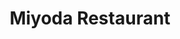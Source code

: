 ---
layout: place
title: "Miyoda Restaurant"
permalink: /california/redondo-beach/miyoda-restaurant.html
stateAbbr: CA
stateName: California
cityName: Redondo Beach
seo:
  name: "Miyoda Restaurant"
  type: Restaurant
  links: https://www.miyodajapanese.com/
description: "Sushi & hearty Japanese fare served in an upbeat, strip-mall setting with simple decor. Miyoda Restaurant serves delicious sushi in Redondo Beach, California. Try fresh Japanese dishes for a great dining experience. Available for takeout, delivery, lunch, and dinner."
place_id: ChIJiQp9AZq0woARgxBLNifYHT0
photos:
  - name: >-
      places/ChIJiQp9AZq0woARgxBLNifYHT0/photos/AeeoHcJv6lKgNPy-gPvRthTxGTPe2pf4C_GE3MxHZbYEbslki9H_Ui1dJCEHYZ7xFmC8v911MFVrVGLfoZyC05PzgjLyzbQ9M91AoSkfSCKyYB26FguHX6vIXJjT8cZsvoL3P5XWpseajJVDrniy8RgGn_U-Bx-kNEyjTKp6e9JbU5gnTJP7W4RU-QHRPiYRwWdS-7XQHu-MsXyNsJw8b-wTpQqkfYtx0f5dMjl501shKXjXxAh9qitokMYI2RZrILWiqQSP_ScMQFNI1ysAJR2pJyBIsCfJLPJ_FoG-KHtCvxl8GzMIC6G616Ty3XbbFiy28y63d4M6Xx8giZir-nEWcrCK_c8mGbRJ7bFq5YqBEnSw2rF2-rRwDBjh28diLERKTDB43X5JnFYob-IFc2q-kGhweFj7KoQ2hUglm60riZI
    widthPx: 4032
    heightPx: 3024
    authorAttributions:
      - displayName: Karly S
        uri: https://maps.google.com/maps/contrib/117332549042307750756
        photoUri: >-
          https://lh3.googleusercontent.com/a-/ALV-UjXCjoANoauNxpNz8mfDFFnyRLNXf-xBHuE_oZ0yGHe20wUZutnJPQ=s100-p-k-no-mo
    flagContentUri: >-
      https://www.google.com/local/imagery/report/?cb_client=maps_api_places.places_api&image_key=!1e10!2sCIHM0ogKEICAgID4sLyNdg&hl=en-US
    googleMapsUri: >-
      https://www.google.com/maps/place//data=!3m4!1e2!3m2!1sCIHM0ogKEICAgID4sLyNdg!2e10!4m2!3m1!1s0x80c2b49a017d0a89:0x3d1dd827364b1083
  - name: >-
      places/ChIJiQp9AZq0woARgxBLNifYHT0/photos/AeeoHcL4kzNTkvotxTL1P4XciG6vjxbEP717HyVLHj4QYQNGhZ8uucFjTGogQUk8H_ZjaQJVyQNiDNefFia6Vj-NE16QCZrRbVNm8zP1adGXIQUPJG_vkt_Bp6hK7qrDlEKfYoftu36xZJv7EzjXesSjXTks9RviCO6lbKEC-VGzp8LYtlcTzsRAq_bNjdEPD0AT_wIG47I0QtQQeMQoPx8iVj2lnT7lXnEE86nLDH79_McgbMuPvHtmnUrQbiTfilukuSF3RHz-WXteJUlUtp4vl8MlqFlIYF1eRAdnEsxZlJgy0A
    widthPx: 4032
    heightPx: 2268
    authorAttributions:
      - displayName: Bistro Miyoda & Sushi Ichiriki
        uri: https://maps.google.com/maps/contrib/103309784244060408979
        photoUri: >-
          https://lh3.googleusercontent.com/a/ACg8ocJVkuAJoEKXvey38VECQEownQrTorUVd2I2XhoySYQvjx5qJA=s100-p-k-no-mo
    flagContentUri: >-
      https://www.google.com/local/imagery/report/?cb_client=maps_api_places.places_api&image_key=!1e10!2sAF1QipPOwVT6JI8W8mkvvnKfVNYwK8YRQeym4pxUttjd&hl=en-US
    googleMapsUri: >-
      https://www.google.com/maps/place//data=!3m4!1e2!3m2!1sAF1QipPOwVT6JI8W8mkvvnKfVNYwK8YRQeym4pxUttjd!2e10!4m2!3m1!1s0x80c2b49a017d0a89:0x3d1dd827364b1083
  - name: >-
      places/ChIJiQp9AZq0woARgxBLNifYHT0/photos/AeeoHcIVi8tsvu58QNJtArVYvISN1-0Il23kFIm5fN3uxV1HhKQZVjHe5H1WEShXo5hsNSf382XeBzNwyM_B1iencdfM0ikZcZu9sUUx_LvE7pfHB8AIcu-LEwI1RlwBQF7f-5ZdZnl4uMb3mhm4DnB1M1pC_v_n590lwru2G4XMnxmv5sRkTzwLt2zBJ9n7jziDJ-YQQ6sN-huhlhOCsbxkK9mGYhKxRH08eiJgadO7OAJoerdzv45I6ge0hiCC6AjJfzhk3Cyz_-ewJfJ0MjIGzzb1q7H40iK9Sp1rdaao3LQ8NatYa5X7e3kfnoXNMxPUGnLmcV_AKSZAW-rjdlpMRwGqGSs5em-7dq4tYl_FqsW2OLd_Z4YwdTYSogd2KRFb83qP9dV9ZFrichu6j4pheHK-4ZbNdxUT6LFuptt_E2FObg
    widthPx: 4032
    heightPx: 3024
    authorAttributions:
      - displayName: bobo fung
        uri: https://maps.google.com/maps/contrib/109205453402944849793
        photoUri: >-
          https://lh3.googleusercontent.com/a-/ALV-UjWA9g4jcBt8rIrNYxrtGIIA9YF6uqDpL1vfHy-7-MYThpaxmG8o=s100-p-k-no-mo
    flagContentUri: >-
      https://www.google.com/local/imagery/report/?cb_client=maps_api_places.places_api&image_key=!1e10!2sCIHM0ogKEICAgIDrzdqqMg&hl=en-US
    googleMapsUri: >-
      https://www.google.com/maps/place//data=!3m4!1e2!3m2!1sCIHM0ogKEICAgIDrzdqqMg!2e10!4m2!3m1!1s0x80c2b49a017d0a89:0x3d1dd827364b1083
  - name: >-
      places/ChIJiQp9AZq0woARgxBLNifYHT0/photos/AeeoHcJNIl3oNpYUA30xbEPMgHScGdzB2L0YRZwt0LyASmH9g16oGQ0iz1LT06kDm1dTe9Z1UInBGliYw9wrXyueEYS6O71yI-OOEn-Qo1Z1ffA6HLPDPNjuzCLkioq-de41dZOYYO_mv9F0STl8-ip7YFxLsAVYBn00mzBBbfcI6313nfIof-iz-PesX9sFCtLQz23JrfiD5osJ2AF1aLSjHmX75LgtDKG9REgR3XoGe9v3g0RzGrE8ZFW_teapQHs-0r5yLiz3Oig4YD3uOaozTYwe0q16UZ-eGliQAfKqjsF1XllCBwizpAnWPOL7U4Dhji2QJcAG47MqjzYkOZ96ddON4i7iIF5LWTWlIm7RQzwRrzd3kGvamqVUX2mN8U69NNu4S6jao0l7-KgvSPhD2o64MAIzhVU_59eRB08QuoodrdLh
    widthPx: 4032
    heightPx: 3024
    authorAttributions:
      - displayName: Justin Son
        uri: https://maps.google.com/maps/contrib/103608512738365406594
        photoUri: >-
          https://lh3.googleusercontent.com/a-/ALV-UjW30BrTZXFiXuyZ6ogiTIWD8ShsQDa8XYlz2uRADHrUMFZ0J5z6gg=s100-p-k-no-mo
    flagContentUri: >-
      https://www.google.com/local/imagery/report/?cb_client=maps_api_places.places_api&image_key=!1e10!2sCIHM0ogKEICAgICzwKXOrQE&hl=en-US
    googleMapsUri: >-
      https://www.google.com/maps/place//data=!3m4!1e2!3m2!1sCIHM0ogKEICAgICzwKXOrQE!2e10!4m2!3m1!1s0x80c2b49a017d0a89:0x3d1dd827364b1083
  - name: >-
      places/ChIJiQp9AZq0woARgxBLNifYHT0/photos/AeeoHcIGQ1dL23an56kFzEU6YILPb61S8fSISfruNj5k3-T7yBJwAfP-Zc4UJ5m2AGXNt0_8cFvJBkySNKReFWZR77gGmoogIbbjNWKHQeE3PjOTrj-VVWCP5BL-WibiUOAuzU2pbNaDXmiqfWSLfJpIaZ365lHjeY9-SIFehkWdNDSnvYkh3b2x7XIHMlbAvPLuEhbLnHbNF9MntKbE4QMdIzRBU1aCRnXcyE7LLUJDCSrtKMhjMmy5MgSzhiWcMemo5QNMKL-iOWrFls78Obq1er7IApfrTkkIXp-Ub1_NJS-D8fBMpc5GUQ-629kOmBqgOo6o0Up_4P6yu3mXpiMc4_9HYtrNQC8rkYGN41hdk8G_PQDx1XE7OqbtdzSYm2dTWUtXD2kEc6efEsZGjf7EMHQwE6mY_H2ctNibF7AIwalSCw
    widthPx: 3024
    heightPx: 4032
    authorAttributions:
      - displayName: Addy Alkhatib
        uri: https://maps.google.com/maps/contrib/116976916181459776580
        photoUri: >-
          https://lh3.googleusercontent.com/a-/ALV-UjUDwnvucIHtFUiWKsfWNaqbgoweJ_yE0xHviyUPisclLqSzPj6y=s100-p-k-no-mo
    flagContentUri: >-
      https://www.google.com/local/imagery/report/?cb_client=maps_api_places.places_api&image_key=!1e10!2sCIHM0ogKEICAgIDO4OOvRw&hl=en-US
    googleMapsUri: >-
      https://www.google.com/maps/place//data=!3m4!1e2!3m2!1sCIHM0ogKEICAgIDO4OOvRw!2e10!4m2!3m1!1s0x80c2b49a017d0a89:0x3d1dd827364b1083
  - name: >-
      places/ChIJiQp9AZq0woARgxBLNifYHT0/photos/AeeoHcJ8w61WDKR-kt02G4zryLN2zIZCv1A1bKNHrtEhpFhKxmnJfBGRPP1O0iijJDRdqQOhd7hZjOCqsWhoYrnapsEZWd-M0Wd2ZjfHuQq59_-_L59ic6F-TYyKM801aci3ZmO8CA67yeGgbkpr7Z8DplD2d8CVMKV_LRo3HdjffzYvMSZ7U8SfsF_FLJRVenj71C0xVH6bZVxV2sybf9jcppIuCzGSmaAtGcnW9r-Mwn_dAIiFb7GXr9pRiTTWyPOUyGM9N1gzntXnp-bvcybS_aXEEaAb30qb9d4yjIgV-Uitcj_tI-erEtRIc8fmPJuUgDslFAXK4fTrEVdGFak_Y0qUQ7Va8dv1IvP1K8_2oweRI8JWmL0uTWIjaxwBkLHu3hfCMRTapAcOpTMquOttjk6HxYM7yEHXSQYPIgT0V4I
    widthPx: 3000
    heightPx: 4000
    authorAttributions:
      - displayName: Scott Morrison
        uri: https://maps.google.com/maps/contrib/117403122272584949374
        photoUri: >-
          https://lh3.googleusercontent.com/a-/ALV-UjXUUOHaGlc9eFRsSZPeILyQkjRW60E8c4URfPX2hB_MVW78IaiogA=s100-p-k-no-mo
    flagContentUri: >-
      https://www.google.com/local/imagery/report/?cb_client=maps_api_places.places_api&image_key=!1e10!2sCIHM0ogKEICAgIClto74KA&hl=en-US
    googleMapsUri: >-
      https://www.google.com/maps/place//data=!3m4!1e2!3m2!1sCIHM0ogKEICAgIClto74KA!2e10!4m2!3m1!1s0x80c2b49a017d0a89:0x3d1dd827364b1083
  - name: >-
      places/ChIJiQp9AZq0woARgxBLNifYHT0/photos/AeeoHcIHF2XsB7iJ4tIYOLRisFHPcViVEuNZ07V8qEpXTk--Czb0Gxz-FarNL8Dvce6QfYwhGD95sATW2kRDMR4bCvH8KOwGqxdcOxwqE4ZgDSfMW0udSMVPG7671g_Ex4L12OoAh6GTTS4hSdQ96kdbxrHglh08OCkOj9zE2kTtMZkRY_aIo7NkK42t1y0fVM3VxwfOKjbyhFAen7j1ub0iFc54LMire5jNSD9VIQozaHeBJVi25EHAuY6zRFIYdiC42YkjkLUPvkA2X348rsktpdewT5jzDOntyUhCrBi1mth2DztNAqbHhucTpSIGO_5cd7mrEAH5IxH5_DFRpfi6_yG5LgId2dURxE_LKLss3HL94Ibj2tAqt7JnMByng-UQg4okVnchWic_LaBKe3azFy-jqQPqmVwIvPfXlr6ApF0fKA
    widthPx: 3024
    heightPx: 4032
    authorAttributions:
      - displayName: M A S
        uri: https://maps.google.com/maps/contrib/116841891464563933682
        photoUri: >-
          https://lh3.googleusercontent.com/a-/ALV-UjVGPp36TPvev5XJaeBZw41Yt1bFadm0bPQMX8Jx-hdCORkRSi-0zQ=s100-p-k-no-mo
    flagContentUri: >-
      https://www.google.com/local/imagery/report/?cb_client=maps_api_places.places_api&image_key=!1e10!2sCIHM0ogKEICAgIDdxMfdUQ&hl=en-US
    googleMapsUri: >-
      https://www.google.com/maps/place//data=!3m4!1e2!3m2!1sCIHM0ogKEICAgIDdxMfdUQ!2e10!4m2!3m1!1s0x80c2b49a017d0a89:0x3d1dd827364b1083
  - name: >-
      places/ChIJiQp9AZq0woARgxBLNifYHT0/photos/AeeoHcIoQ__IpVaD4a5WtmG4AzoXq-jdCyZTwTQhv2UUOpOWObyBd20wBPgzKVRRVKD8Rk9GfbR3joU5LULKguqOHTtnIoCkZ-hqTJ736NGvMXsg_mhI9NzjAqvIjjell2q0a_T6GXjcbjH-C_OmFiGITZp0LW173xVCUUer2HhCRRa6DZmTEq9ctZhOylD8dV50YOf-kjQMa-32328l_8PKndqILQ9l-irmRSeOBINZE33DTaSdai-bZEQUWOw7VxO6NaRAVb4aSfWSMPDKo88_657rDqigM-Mnzs7AjMYot7NTZuU6R3kf2ULe9WsynUaB7aC2Nr2l3QmhmUIxowYYtT30TUlblbhKW_t-gnpCIRXYwab9z34qbj3kkblYIuEWpPyowEY5Ubx3y_CdQQUup3GJyYVJPnWSAb0nbzbyBVP18w
    widthPx: 3024
    heightPx: 4032
    authorAttributions:
      - displayName: bobo fung
        uri: https://maps.google.com/maps/contrib/109205453402944849793
        photoUri: >-
          https://lh3.googleusercontent.com/a-/ALV-UjWA9g4jcBt8rIrNYxrtGIIA9YF6uqDpL1vfHy-7-MYThpaxmG8o=s100-p-k-no-mo
    flagContentUri: >-
      https://www.google.com/local/imagery/report/?cb_client=maps_api_places.places_api&image_key=!1e10!2sCIHM0ogKEICAgIDrzdqqUg&hl=en-US
    googleMapsUri: >-
      https://www.google.com/maps/place//data=!3m4!1e2!3m2!1sCIHM0ogKEICAgIDrzdqqUg!2e10!4m2!3m1!1s0x80c2b49a017d0a89:0x3d1dd827364b1083
  - name: >-
      places/ChIJiQp9AZq0woARgxBLNifYHT0/photos/AeeoHcK4TESyHWPeRQd4mNjtEMSUOatb4uU2F9kP537DSBWyxWUFjrqcGcckONtoMK53drhtRXDmiKidC_UVSc1DGPylfhGxApYD21fCKLVt0Qqxok77RPTVRCbqlO0jNTIn5qL8OB-3bTdU4jCYVcSB8DtHh60KWji7iyqDeguqQfYSus1EeMJEXRq93kR_c4ennv3ra2KOHXcZSr56ux-QgvvKAq9nCxQdDMVh0XB53MlrEhOWPfcC1FS8ddwuIZfE_7MC9Nj8hn9ZmPN_5qZ8lqW-vhbCpNxj40N0EsyYaOXvrpzf6AznS1Fq6yoySqdSCnRFieU0bT185hQHbvLGIW9ggi-TJpOh1W5l-dHJ4DLK7pYTmQW9lpYfTXPnFBw6yf9JBlc8ycsyBnv6sFbbVJZNLi2becF6dfjF5_g1gHAbzg
    widthPx: 4032
    heightPx: 3024
    authorAttributions:
      - displayName: Kian N.
        uri: https://maps.google.com/maps/contrib/110352041971644110619
        photoUri: >-
          https://lh3.googleusercontent.com/a-/ALV-UjUg2DZ3id2ObjuDxhRdq4MoRM62xz-AGXlmKl1lCjvJ8-xgfRg=s100-p-k-no-mo
    flagContentUri: >-
      https://www.google.com/local/imagery/report/?cb_client=maps_api_places.places_api&image_key=!1e10!2sCIHM0ogKEICAgICu986ZUA&hl=en-US
    googleMapsUri: >-
      https://www.google.com/maps/place//data=!3m4!1e2!3m2!1sCIHM0ogKEICAgICu986ZUA!2e10!4m2!3m1!1s0x80c2b49a017d0a89:0x3d1dd827364b1083
  - name: >-
      places/ChIJiQp9AZq0woARgxBLNifYHT0/photos/AeeoHcJLlLtV4bnTqrszNWXP_djhWTIx_u50R_uJ8Di1D0KlMQwdmayClb-tY5k4nvvit3ydOpuaQjRd3_F8xnT4_BUh6gGKkFBOoyGlNOZM77m0_X8RBjLdHc5EKS5__RJccQotIr8LcOrDhknAahjlP01Mqiem8xZXPVOG7-2Onyg1DXexh_-Eg8V2vm__KdgmCWlYNSzzqhTUKe5HCRCEDUq42AQAkjAmTsn_VZNF6WPKXtqqujOL5fIP3nzBQFHcewSUfpvsJs2_XWBIw26QoyEiQGoyIhJbnkve0A25cUBieQTmiZWAbhOwikLhpv6trodQX1csCXmCVeIwQ7jqSnZpLvbfkjbvlUQO7VVeYhMy4GURpF7KCYyzPVPVgeVoRUVRRAJD8s8d6cpTnSo0Yv7VxeMUEM6R4nGk8fF_ISUOxg
    widthPx: 4032
    heightPx: 3024
    authorAttributions:
      - displayName: Alex Smith
        uri: https://maps.google.com/maps/contrib/106057731801714705207
        photoUri: >-
          https://lh3.googleusercontent.com/a-/ALV-UjVWoBYc72tllqNzJ93CPngXph8dKsK50ZybcCQvaQLnYkTh2r2KJQ=s100-p-k-no-mo
    flagContentUri: >-
      https://www.google.com/local/imagery/report/?cb_client=maps_api_places.places_api&image_key=!1e10!2sCIHM0ogKEICAgICk1M3kJQ&hl=en-US
    googleMapsUri: >-
      https://www.google.com/maps/place//data=!3m4!1e2!3m2!1sCIHM0ogKEICAgICk1M3kJQ!2e10!4m2!3m1!1s0x80c2b49a017d0a89:0x3d1dd827364b1083
address: 1220 Beryl St, Redondo Beach, CA 90277, USA
street: 1220 Beryl St
city: Redondo Beach
state: CA
zip: '90277'
country: USA
neighborhood: South Redondo
latitude: '33.854120'
longitude: '-118.379717'
accessibility_options:
  wheelchairAccessibleParking: true
  wheelchairAccessibleEntrance: true
  wheelchairAccessibleRestroom: true
  wheelchairAccessibleSeating: true
business_status: OPERATIONAL
name: Miyoda Restaurant
google_maps_links:
  directionsUri: >-
    https://www.google.com/maps/dir//''/data=!4m7!4m6!1m1!4e2!1m2!1m1!1s0x80c2b49a017d0a89:0x3d1dd827364b1083!3e0
  placeUri: https://maps.google.com/?cid=4403913673564426371
  writeAReviewUri: >-
    https://www.google.com/maps/place//data=!4m3!3m2!1s0x80c2b49a017d0a89:0x3d1dd827364b1083!12e1
  reviewsUri: >-
    https://www.google.com/maps/place//data=!4m4!3m3!1s0x80c2b49a017d0a89:0x3d1dd827364b1083!9m1!1b1
  photosUri: >-
    https://www.google.com/maps/place//data=!4m3!3m2!1s0x80c2b49a017d0a89:0x3d1dd827364b1083!10e5
primary_type: Japanese Restaurant
opening_hours:
  regular: null
  current: null
secondary_opening_hours:
  regular:
    weekdayDescriptions: null
    type: null
  current:
    weekdayDescriptions: null
    type: null
phone: (310) 376-1081
price_level: PRICE_LEVEL_MODERATE
price_range: null
rating: '4.6'
rating_count: 0
website: https://www.miyodajapanese.com/
reviews:
  - name: >-
      places/ChIJiQp9AZq0woARgxBLNifYHT0/reviews/ChZDSUhNMG9nS0VJQ0FnSUN6d0tYT1RREAE
    relativePublishTimeDescription: 10 months ago
    rating: 5
    text:
      text: >-
        Small but wonderful place to eat! Outstanding food and the prices were
        very reasonable. Very friendly service! Loved the sushi and the dinner
        box!
      languageCode: en
    originalText:
      text: >-
        Small but wonderful place to eat! Outstanding food and the prices were
        very reasonable. Very friendly service! Loved the sushi and the dinner
        box!
      languageCode: en
    authorAttribution:
      displayName: Justin Son
      uri: https://www.google.com/maps/contrib/103608512738365406594/reviews
      photoUri: >-
        https://lh3.googleusercontent.com/a-/ALV-UjW30BrTZXFiXuyZ6ogiTIWD8ShsQDa8XYlz2uRADHrUMFZ0J5z6gg=s128-c0x00000000-cc-rp-mo-ba4
    publishTime: '2024-05-29T18:56:09.069735Z'
    flagContentUri: >-
      https://www.google.com/local/review/rap/report?postId=ChZDSUhNMG9nS0VJQ0FnSUN6d0tYT1RREAE&d=17924085&t=1
    googleMapsUri: >-
      https://www.google.com/maps/reviews/data=!4m6!14m5!1m4!2m3!1sChZDSUhNMG9nS0VJQ0FnSUN6d0tYT1RREAE!2m1!1s0x80c2b49a017d0a89:0x3d1dd827364b1083
  - name: >-
      places/ChIJiQp9AZq0woARgxBLNifYHT0/reviews/ChdDSUhNMG9nS0VJQ0FnSUN1OTg2WndBRRAB
    relativePublishTimeDescription: 2 years ago
    rating: 5
    text:
      text: >-
        Awesome! This place has different types of sushi that I have never had
        anywhere else. Not sure if this means the sushi is not very very
        original or not, but definitely the new types of roll (like sushi pizza
        and peacock roll) are amazing!! Definitely will go back here again.
      languageCode: en
    originalText:
      text: >-
        Awesome! This place has different types of sushi that I have never had
        anywhere else. Not sure if this means the sushi is not very very
        original or not, but definitely the new types of roll (like sushi pizza
        and peacock roll) are amazing!! Definitely will go back here again.
      languageCode: en
    authorAttribution:
      displayName: Kian N.
      uri: https://www.google.com/maps/contrib/110352041971644110619/reviews
      photoUri: >-
        https://lh3.googleusercontent.com/a-/ALV-UjUg2DZ3id2ObjuDxhRdq4MoRM62xz-AGXlmKl1lCjvJ8-xgfRg=s128-c0x00000000-cc-rp-mo-ba5
    publishTime: '2022-08-08T21:35:46.633230Z'
    flagContentUri: >-
      https://www.google.com/local/review/rap/report?postId=ChdDSUhNMG9nS0VJQ0FnSUN1OTg2WndBRRAB&d=17924085&t=1
    googleMapsUri: >-
      https://www.google.com/maps/reviews/data=!4m6!14m5!1m4!2m3!1sChdDSUhNMG9nS0VJQ0FnSUN1OTg2WndBRRAB!2m1!1s0x80c2b49a017d0a89:0x3d1dd827364b1083
  - name: >-
      places/ChIJiQp9AZq0woARgxBLNifYHT0/reviews/ChZDSUhNMG9nS0VJQ0FnSUR1aGNxQWNnEAE
    relativePublishTimeDescription: 2 years ago
    rating: 5
    text:
      text: >-
        Amazing service food and quickly! In my experience I didn’t have to wait
        for a table I came alone but when I did there was plenty of open seats
        for parties of 4. The waitresses are hard working and very nice! The
        chefs know what they are doing and the cuts and quality is great!
      languageCode: en
    originalText:
      text: >-
        Amazing service food and quickly! In my experience I didn’t have to wait
        for a table I came alone but when I did there was plenty of open seats
        for parties of 4. The waitresses are hard working and very nice! The
        chefs know what they are doing and the cuts and quality is great!
      languageCode: en
    authorAttribution:
      displayName: Jane D
      uri: https://www.google.com/maps/contrib/111299187149779777460/reviews
      photoUri: >-
        https://lh3.googleusercontent.com/a-/ALV-UjU9vOjKRgfbpdEikqVpYt73IeiKPd0QswMUCYkFp0zvNAU6QsCV=s128-c0x00000000-cc-rp-mo-ba3
    publishTime: '2022-08-25T02:14:08.136425Z'
    flagContentUri: >-
      https://www.google.com/local/review/rap/report?postId=ChZDSUhNMG9nS0VJQ0FnSUR1aGNxQWNnEAE&d=17924085&t=1
    googleMapsUri: >-
      https://www.google.com/maps/reviews/data=!4m6!14m5!1m4!2m3!1sChZDSUhNMG9nS0VJQ0FnSUR1aGNxQWNnEAE!2m1!1s0x80c2b49a017d0a89:0x3d1dd827364b1083
  - name: >-
      places/ChIJiQp9AZq0woARgxBLNifYHT0/reviews/ChdDSUhNMG9nS0VJQ0FnSURkeE1mZG9RRRAB
    relativePublishTimeDescription: a year ago
    rating: 5
    text:
      text: >-
        Been here twice for dinner and once for lunch within a few weeks.

        Lunch specials are a bargain.

        For dinner, am a fan of their:

        Hybrid Roll

        Shogun Warrior Roll


        Seared Ono Roll was just okay, probably won’t order again; not bad but
        not as wonderful as I had hoped.

        Not a fan of their crab rolls—too much mayonnaise for my taste.
      languageCode: en
    originalText:
      text: >-
        Been here twice for dinner and once for lunch within a few weeks.

        Lunch specials are a bargain.

        For dinner, am a fan of their:

        Hybrid Roll

        Shogun Warrior Roll


        Seared Ono Roll was just okay, probably won’t order again; not bad but
        not as wonderful as I had hoped.

        Not a fan of their crab rolls—too much mayonnaise for my taste.
      languageCode: en
    authorAttribution:
      displayName: M A S
      uri: https://www.google.com/maps/contrib/116841891464563933682/reviews
      photoUri: >-
        https://lh3.googleusercontent.com/a-/ALV-UjVGPp36TPvev5XJaeBZw41Yt1bFadm0bPQMX8Jx-hdCORkRSi-0zQ=s128-c0x00000000-cc-rp-mo-ba6
    publishTime: '2024-02-21T02:15:56.467024Z'
    flagContentUri: >-
      https://www.google.com/local/review/rap/report?postId=ChdDSUhNMG9nS0VJQ0FnSURkeE1mZG9RRRAB&d=17924085&t=1
    googleMapsUri: >-
      https://www.google.com/maps/reviews/data=!4m6!14m5!1m4!2m3!1sChdDSUhNMG9nS0VJQ0FnSURkeE1mZG9RRRAB!2m1!1s0x80c2b49a017d0a89:0x3d1dd827364b1083
  - name: >-
      places/ChIJiQp9AZq0woARgxBLNifYHT0/reviews/ChdDSUhNMG9nS0VJQ0FnSUNPc0tmbzlnRRAB
    relativePublishTimeDescription: 2 years ago
    rating: 5
    text:
      text: >-
        We had the best sushi and sashimi order at this place. The blue fin tuna
        and yellow tail belly were the best. In addition, we tried the shrimp
        boat and pink scallop which we hadn't tried before and they were
        outstanding. This place is number 1 and we will be coming back soon!
      languageCode: en
    originalText:
      text: >-
        We had the best sushi and sashimi order at this place. The blue fin tuna
        and yellow tail belly were the best. In addition, we tried the shrimp
        boat and pink scallop which we hadn't tried before and they were
        outstanding. This place is number 1 and we will be coming back soon!
      languageCode: en
    authorAttribution:
      displayName: Addy Alkhatib
      uri: https://www.google.com/maps/contrib/116976916181459776580/reviews
      photoUri: >-
        https://lh3.googleusercontent.com/a-/ALV-UjUDwnvucIHtFUiWKsfWNaqbgoweJ_yE0xHviyUPisclLqSzPj6y=s128-c0x00000000-cc-rp-mo-ba4
    publishTime: '2022-06-25T01:12:20.213084Z'
    flagContentUri: >-
      https://www.google.com/local/review/rap/report?postId=ChdDSUhNMG9nS0VJQ0FnSUNPc0tmbzlnRRAB&d=17924085&t=1
    googleMapsUri: >-
      https://www.google.com/maps/reviews/data=!4m6!14m5!1m4!2m3!1sChdDSUhNMG9nS0VJQ0FnSUNPc0tmbzlnRRAB!2m1!1s0x80c2b49a017d0a89:0x3d1dd827364b1083
parking_options:
  freeParkingLot: true
  freeStreetParking: true
payment_options:
  acceptsCreditCards: true
  acceptsDebitCards: true
  acceptsCashOnly: false
allow_dogs: null
curbside_pickup: true
delivery: true
dine_in: true
good_for_children: true
good_for_groups: true
good_for_sports: false
live_music: false
menu_for_children: false
outdoor_seating: false
reservable: true
restroom: true
serves_beer: true
serves_breakfast: false
serves_brunch: false
serves_cocktails: null
serves_coffee: null
serves_dinner: true
serves_dessert: true
serves_lunch: true
serves_vegetarian_food: true
serves_wine: true
takeout: true
update_category: essentials
summary: >-
  Sushi & hearty Japanese fare served in an upbeat, strip-mall setting with
  simple decor.

---